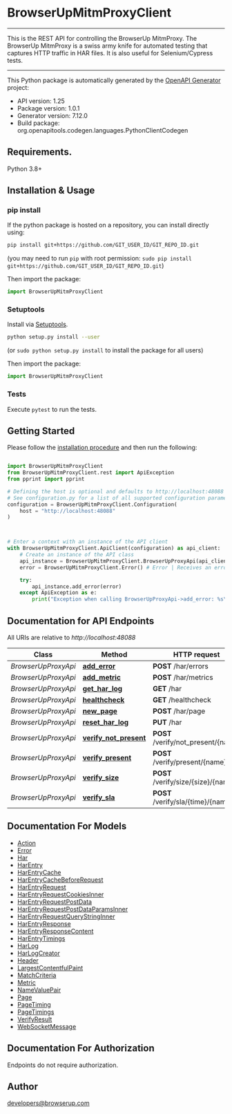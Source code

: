 # BrowserUpMitmProxyClient
___
This is the REST API for controlling the BrowserUp MitmProxy.
The BrowserUp MitmProxy is a swiss army knife for automated testing that
captures HTTP traffic in HAR files. It is also useful for Selenium/Cypress tests.
___


This Python package is automatically generated by the [OpenAPI Generator](https://openapi-generator.tech) project:

- API version: 1.25
- Package version: 1.0.1
- Generator version: 7.12.0
- Build package: org.openapitools.codegen.languages.PythonClientCodegen

## Requirements.

Python 3.8+

## Installation & Usage
### pip install

If the python package is hosted on a repository, you can install directly using:

```sh
pip install git+https://github.com/GIT_USER_ID/GIT_REPO_ID.git
```
(you may need to run `pip` with root permission: `sudo pip install git+https://github.com/GIT_USER_ID/GIT_REPO_ID.git`)

Then import the package:
```python
import BrowserUpMitmProxyClient
```

### Setuptools

Install via [Setuptools](http://pypi.python.org/pypi/setuptools).

```sh
python setup.py install --user
```
(or `sudo python setup.py install` to install the package for all users)

Then import the package:
```python
import BrowserUpMitmProxyClient
```

### Tests

Execute `pytest` to run the tests.

## Getting Started

Please follow the [installation procedure](#installation--usage) and then run the following:

```python

import BrowserUpMitmProxyClient
from BrowserUpMitmProxyClient.rest import ApiException
from pprint import pprint

# Defining the host is optional and defaults to http://localhost:48088
# See configuration.py for a list of all supported configuration parameters.
configuration = BrowserUpMitmProxyClient.Configuration(
    host = "http://localhost:48088"
)



# Enter a context with an instance of the API client
with BrowserUpMitmProxyClient.ApiClient(configuration) as api_client:
    # Create an instance of the API class
    api_instance = BrowserUpMitmProxyClient.BrowserUpProxyApi(api_client)
    error = BrowserUpMitmProxyClient.Error() # Error | Receives an error to track. Internally, the error is stored in an array in the har under the _errors key

    try:
        api_instance.add_error(error)
    except ApiException as e:
        print("Exception when calling BrowserUpProxyApi->add_error: %s\n" % e)

```

## Documentation for API Endpoints

All URIs are relative to *http://localhost:48088*

Class | Method | HTTP request | Description
------------ | ------------- | ------------- | -------------
*BrowserUpProxyApi* | [**add_error**](docs/BrowserUpProxyApi.md#add_error) | **POST** /har/errors | 
*BrowserUpProxyApi* | [**add_metric**](docs/BrowserUpProxyApi.md#add_metric) | **POST** /har/metrics | 
*BrowserUpProxyApi* | [**get_har_log**](docs/BrowserUpProxyApi.md#get_har_log) | **GET** /har | 
*BrowserUpProxyApi* | [**healthcheck**](docs/BrowserUpProxyApi.md#healthcheck) | **GET** /healthcheck | 
*BrowserUpProxyApi* | [**new_page**](docs/BrowserUpProxyApi.md#new_page) | **POST** /har/page | 
*BrowserUpProxyApi* | [**reset_har_log**](docs/BrowserUpProxyApi.md#reset_har_log) | **PUT** /har | 
*BrowserUpProxyApi* | [**verify_not_present**](docs/BrowserUpProxyApi.md#verify_not_present) | **POST** /verify/not_present/{name} | 
*BrowserUpProxyApi* | [**verify_present**](docs/BrowserUpProxyApi.md#verify_present) | **POST** /verify/present/{name} | 
*BrowserUpProxyApi* | [**verify_size**](docs/BrowserUpProxyApi.md#verify_size) | **POST** /verify/size/{size}/{name} | 
*BrowserUpProxyApi* | [**verify_sla**](docs/BrowserUpProxyApi.md#verify_sla) | **POST** /verify/sla/{time}/{name} | 


## Documentation For Models

 - [Action](docs/Action.md)
 - [Error](docs/Error.md)
 - [Har](docs/Har.md)
 - [HarEntry](docs/HarEntry.md)
 - [HarEntryCache](docs/HarEntryCache.md)
 - [HarEntryCacheBeforeRequest](docs/HarEntryCacheBeforeRequest.md)
 - [HarEntryRequest](docs/HarEntryRequest.md)
 - [HarEntryRequestCookiesInner](docs/HarEntryRequestCookiesInner.md)
 - [HarEntryRequestPostData](docs/HarEntryRequestPostData.md)
 - [HarEntryRequestPostDataParamsInner](docs/HarEntryRequestPostDataParamsInner.md)
 - [HarEntryRequestQueryStringInner](docs/HarEntryRequestQueryStringInner.md)
 - [HarEntryResponse](docs/HarEntryResponse.md)
 - [HarEntryResponseContent](docs/HarEntryResponseContent.md)
 - [HarEntryTimings](docs/HarEntryTimings.md)
 - [HarLog](docs/HarLog.md)
 - [HarLogCreator](docs/HarLogCreator.md)
 - [Header](docs/Header.md)
 - [LargestContentfulPaint](docs/LargestContentfulPaint.md)
 - [MatchCriteria](docs/MatchCriteria.md)
 - [Metric](docs/Metric.md)
 - [NameValuePair](docs/NameValuePair.md)
 - [Page](docs/Page.md)
 - [PageTiming](docs/PageTiming.md)
 - [PageTimings](docs/PageTimings.md)
 - [VerifyResult](docs/VerifyResult.md)
 - [WebSocketMessage](docs/WebSocketMessage.md)


<a id="documentation-for-authorization"></a>
## Documentation For Authorization

Endpoints do not require authorization.


## Author

developers@browserup.com


